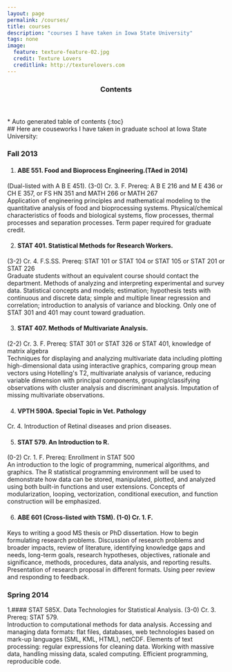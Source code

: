 ```yaml
---
layout: page
permalink: /courses/
title: courses
description: "courses I have taken in Iowa State University"
tags: none 
image:
  feature: texture-feature-02.jpg
  credit: Texture Lovers
  creditlink: http://texturelovers.com
---
```


<section id="table-of-contents" class="toc">
  <header>
    <h3 >Contents</h3>
  </header>
<div id="drawer" markdown="1">
*  Auto generated table of contents
{:toc}
</div>
</section><!-- /#table-of-contents -->
## Here are couseworks I have taken in graduate school at Iowa State University:<br/>

### Fall 2013<br/>
1. #### ABE 551. Food and Bioprocess Engineering.(TAed in 2014)<br/>
(Dual-listed with A B E 451). (3-0) Cr. 3. F. Prereq: A B E 216 and M E 436 or CH E 357, or FS HN 351 and MATH 266 or MATH 267<br/>
Application of engineering principles and mathematical modeling to the quantitative analysis of food and bioprocessing systems. Physical/chemical characteristics of foods and biological systems, flow processes, thermal processes and separation processes. Term paper required for graduate credit.<br/>

2. #### STAT 401. Statistical Methods for Research Workers.<br/>
(3-2) Cr. 4. F.S.SS. Prereq: STAT 101 or STAT 104 or STAT 105 or STAT 201 or STAT 226<br/>
Graduate students without an equivalent course should contact the department. Methods of analyzing and interpreting experimental and survey data. Statistical concepts and models; estimation; hypothesis tests with continuous and discrete data; simple and multiple linear regression and correlation; introduction to analysis of variance and blocking. Only one of STAT 301 and 401 may count toward graduation.<br/>

3. #### STAT 407. Methods of Multivariate Analysis.<br/>
(2-2) Cr. 3. F. Prereq: STAT 301 or STAT 326 or STAT 401, knowledge of matrix algebra<br/>
Techniques for displaying and analyzing multivariate data including plotting high-dimensional data using interactive graphics, comparing group mean vectors using Hotelling's T2, multivariate analysis of variance, reducing variable dimension with principal components, grouping/classifying observations with cluster analysis and discriminant analysis. Imputation of missing multivariate observations.<br/>

4. #### VPTH 590A. Special Topic in Vet. Pathology<br/>
Cr. 4. Introduction of Retinal diseases and prion diseases.<br/>

5. #### STAT 579. An Introduction to R.<br/>
(0-2) Cr. 1. F. Prereq: Enrollment in STAT 500<br/>
An introduction to the logic of programming, numerical algorithms, and graphics. The R statistical programming environment will be used to demonstrate how data can be stored, manipulated, plotted, and analyzed using both built-in functions and user extensions. Concepts of modularization, looping, vectorization, conditional execution, and function construction will be emphasized.<br/>

6. #### ABE 601 (Cross-listed with TSM). (1-0) Cr. 1. F. <br/>
Keys to writing a good MS thesis or PhD dissertation. How to begin formulating research problems. Discussion of research problems and broader impacts, review of literature, identifying knowledge gaps and needs, long-term goals, research hypotheses, objectives, rationale and significance, methods, procedures, data analysis, and reporting results. Presentation of research proposal in different formats. Using peer review and responding to feedback.<br/>

### Spring 2014 
1.#### STAT 585X. Data Technologies for Statistical Analysis. (3-0) Cr. 3. Prereq: STAT 579. <br/>
 Introduction to computational methods for data analysis. Accessing and managing data formats: flat files, databases, web technologies based on mark-up languages (SML, KML, HTML), netCDF. Elements of text processing: regular expressions for cleaning data. Working with massive data, handling missing data, scaled computing. Efficient programming, reproducible code.





